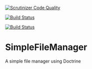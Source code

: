 [![Scrutinizer Code Quality](https://scrutinizer-ci.com/g/hjacquir/SimpleFileManager/badges/quality-score.png?b=master)](https://scrutinizer-ci.com/g/hjacquir/SimpleFileManager/?branch=master)

[![Build Status](https://travis-ci.org/hjacquir/SimpleFileManager.svg?branch=build)](https://travis-ci.org/hjacquir/SimpleFileManager)

[![Build Status](https://scrutinizer-ci.com/g/hjacquir/SimpleFileManager/badges/build.png?b=master)](https://scrutinizer-ci.com/g/hjacquir/SimpleFileManager/build-status/master)

# SimpleFileManager
A simple file manager using Doctrine